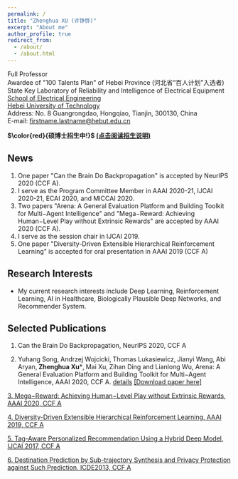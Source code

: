 ```yaml
---
permalink: /
title: "Zhenghua XU (许铮铧)"
excerpt: "About me"
author_profile: true
redirect_from: 
  - /about/
  - /about.html
---
```


Full Professor  
Awardee of "100 Talents Plan" of Hebei Province (河北省“百人计划”入选者)  
State Key Laboratory of Reliability and Intelligence of Electrical Equipment  
[School of Electrical Engineering](http://ee.hebut.edu.cn/)  
[Hebei University of Technology](http://www.hebut.edu.cn/)  
Address: No. 8 Guangrongdao, Hongqiao, Tianjin, 300130, China  
E-mail: firstname.lastname@hebut.edu.cn


**$\color{red}{硕博士招生中!}$  [(点击阅读招生说明)](http://zhx-hebut.github.io/files/Information_for_student.pdf)**



**News**
-----
1. One paper "Can the Brain Do Backpropagation" is accepted by NeurIPS 2020 (CCF A).  
2. I serve as the Program Committee Member in AAAI 2020-21, IJCAI 2020-21, ECAI 2020, and MICCAI 2020.
3. Two papers "Arena: A General Evaluation Platform and Building Toolkit for Multi−Agent Intelligence" and "Mega−Reward: Achieving Human−Level Play without Extrinsic Rewards" are accepted by AAAI 2020 (CCF A).  
4. I serve as the session chair in IJCAI 2019.  
5. One paper "Diversity-Driven Extensible Hierarchical Reinforcement Learning" is accepted for oral presentation in AAAI 2019 (CCF A)


**Research Interests**
-----
- My current research interests include Deep Learning, Reinforcement Learning, AI in Healthcare, Biologically Plausible Deep Networks, and Recommender System.  


**Selected Publications**  
-----
1. Can the Brain Do Backpropagation, NeurIPS 2020, CCF A

2. Yuhang Song‚ Andrzej Wojcicki‚ Thomas Lukasiewicz‚ Jianyi Wang‚ Abi Aryan‚ **Zhenghua Xu***‚ Mai Xu‚ Zihan Ding and Lianlong Wu, Arena: A General Evaluation Platform and Building Toolkit for Multi−Agent Intelligence, AAAI 2020, CCF A. [details](https://zhx-hebut.github.io/publication/AAAI2020_Arena)  [[Download paper here]](http://zhx-hebut.github.io/files/2020_AAAI_Arena.pdf)

[3. Mega−Reward: Achieving Human−Level Play without Extrinsic Rewards, AAAI 2020, CCF A](https://zhx-hebut.github.io/publication/AAAI2019)  

[4. Diversity-Driven Extensible Hierarchical Reinforcement Learning, AAAI 2019, CCF A](https://zhx-hebut.github.io/publication/AAAI2019)  

[5. Tag-Aware Personalized Recommendation Using a Hybrid Deep Model, IJCAI 2017, CCF A](https://zhx-hebut.github.io/publication/IJCAI2017)   

[6. Destination Prediction by Sub-trajectory Synthesis and Privacy Protection against Such Prediction, ICDE2013, CCF A](https://zhx-hebut.github.io/publication/ICDE2013)  
